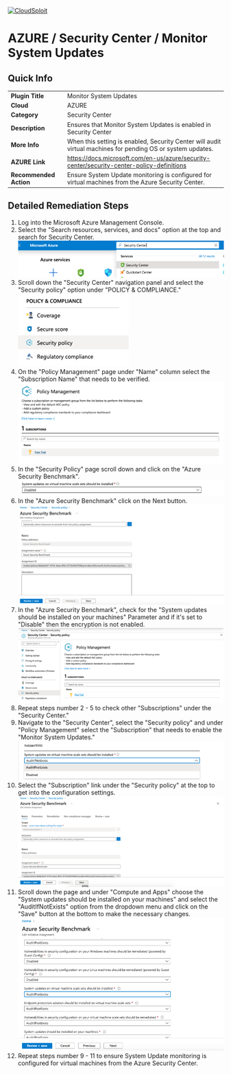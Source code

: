 [![CloudSploit](https://cloudsploit.com/img/logo-new-big-text-100.png "CloudSploit")](https://cloudsploit.com)

# AZURE / Security Center / Monitor System Updates

## Quick Info

| | |
|-|-|
| **Plugin Title** | Monitor System Updates |
| **Cloud** | AZURE |
| **Category** | Security Center |
| **Description** | Ensures that Monitor System Updates is enabled in Security Center |
| **More Info** | When this setting is enabled, Security Center will audit virtual machines for pending OS or system updates. |
| **AZURE Link** | https://docs.microsoft.com/en-us/azure/security-center/security-center-policy-definitions |
| **Recommended Action** | Ensure System Update monitoring is configured for virtual machines from the Azure Security Center. |

## Detailed Remediation Steps

1. Log into the Microsoft Azure Management Console.
2. Select the "Search resources, services, and docs" option at the top and search for Security Center. </br> <img src="/resources/azure/securitycenter/monitor-system-updates/step2.png"/>
3. Scroll down the "Security Center" navigation panel and select the "Security policy" option under "POLICY & COMPLIANCE."</br> <img src="/resources/azure/securitycenter/monitor-system-updates/step3.png"/>
4. On the "Policy Management" page under "Name" column select the "Subscription Name" that needs to be verified.</br> <img src="/resources/azure/securitycenter/monitor-system-updates/step4.png"/>
5. In the "Security Policy" page scroll down and click on the "Azure Security Benchmark".</br> <img src="/resources/azure/securitycenter/monitor-system-updates/step5.png"/>
6. In the "Azure Security Benchmark" click on the Next button.</br> <img src="/resources/azure/securitycenter/monitor-system-updates/step6.png"/>
7. In the "Azure Security Benchmark", check for the "System updates should be installed on your machines" Parameter and if it's set to "Disable" then the encryption is not enabled.</br> <img src="/resources/azure/securitycenter/monitor-system-updates/step7.png"/>
8. Repeat steps number 2 - 5 to check other "Subscriptions" under the "Security Center."</br>
9. Navigate to the "Security Center", select the "Security policy" and under "Policy Management" select the "Subscription" that needs to enable the "Monitor System Updates."</br> <img src="/resources/azure/securitycenter/monitor-system-updates/step9.png"/>
10. Select the "Subscription" link under the "Security policy" at the top to get into the configuration settings. </br> <img src="/resources/azure/securitycenter/monitor-system-updates/step10.png"/>
11. Scroll down the page and under "Compute and Apps" choose the "System updates should be installed on your machines" and select the "AuditIfNotExists" option from the dropdown menu and click on the "Save" button at the bottom to make the necessary changes.</br> <img src="/resources/azure/securitycenter/monitor-system-updates/step11.png"/>
12. Repeat steps number 9 - 11 to ensure System Update monitoring is configured for virtual machines from the Azure Security Center.</br>
